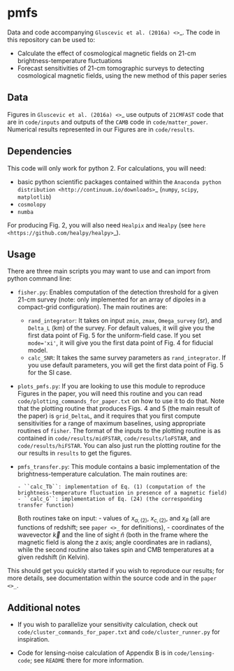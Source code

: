 pmfs
====
Data and code accompanying `Gluscevic et al. (2016a) <>`_. The code in this repository can be used to:

*  Calculate the effect of cosmological magnetic fields on 21-cm brightness-temperature fluctuations
*  Forecast sensitivities of 21-cm tomographic surveys to detecting cosmological magnetic fields, using the new method of this paper series


Data
----

Figures in `Gluscevic et al. (2016a) <>`_ use outputs of ``21CMFAST`` code that are in ``code/inputs`` and outputs of the ``CAMB`` code in ``code/matter_power``. Numerical results represented in our Figures are in ``code/results``.


Dependencies
------------
This code will only work for python 2. For calculations, you will need:

* basic python scientific packages contained within the `Anaconda python distribution <http://continuum.io/downloads>`_ (``numpy``, ``scipy``, ``matplotlib``)
* ``cosmolopy``
* ``numba``

For producing Fig. 2, you will also need ``Healpix`` and ``Healpy`` (see `here <https://github.com/healpy/healpy>`_).
 
 
Usage
----------
There are three main scripts you may want to use and can import from python command line: 

* ``fisher.py``: Enables computation of the detection threshold for a given 21-cm survey (note: only implemented for an array of dipoles in a compact-grid configuration). The main routines are:

    - ``rand_integrator``: It takes on input ``zmin``, ``zmax``, ``Omega_survey`` (sr), and ``Delta_L`` (km) of the survey. For default values, it will give you the first data point of Fig. 5 for the uniform-field case. If you set ``mode='xi'``, it will give you the first data point of Fig. 4 for fiducial model.
    - ``calc_SNR``: It takes the same survey parameters as ``rand_integrator``. If you use default parameters, you will get the first data point of Fig. 5 for the SI case.


* ``plots_pmfs.py``: If you are looking to use this module to reproduce Figures in the paper, you will need this routine and you can read ``code/plotting_commands_for_paper.txt`` on how to use it to do that. Note that the plotting routine that produces Figs. 4 and 5 (the main result of the paper) is ``grid_DeltaL``, and it requires that you first compute sensitivities for a range of maximum baselines, using appropriate routines of ``fisher``. The format of the inputs to the plotting routine is as contained in ``code/results/midFSTAR``, ``code/results/loFSTAR``, and ``code/results/hiFSTAR``. You can also just run the plotting routine for the our results in ``results`` to get the figures.


* ``pmfs_transfer.py``: This module contains a basic implementation of the brightness-temperature calculation. The main routines are:

      - ``calc_Tb``: implementation of Eq. (1) (computation of the brightness-temperature fluctuation in presence of a magnetic field) 
      - ``calc_G``: implementation of Eq. (24) (the corresponding transfer function)
      
  Both routines take on input:
       - values of $x_{\alpha,(2)}$, $x_{c,(2)}$, and $x_B$ (all are functions of redshift; see `paper <>_` for definitions),
       - coordinates of the wavevector $\vec k$ and the line of sight $\widehat n$ (both in the frame where the magnetic field is along the z axis; angle coordinates are in radians),
  while the second routine also takes spin and CMB temperatures at a given redshift (in Kelvin).

This should get you quickly started if you wish to reproduce our results; for more details, see documentation within the source code and in the `paper <>_`.

Additional notes
----------------

* If you wish to parallelize your sensitivity calculation, check out ``code/cluster_commands_for_paper.txt`` and ``code/cluster_runner.py`` for inspiration. 

* Code for lensing-noise calculation of Appendix B is in ``code/lensing-code``; see ``README`` there for more information.


